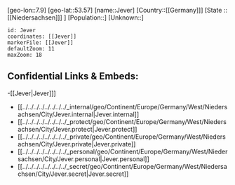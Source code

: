 ﻿---
location: [53.57,7.9]
mapzoom: [7,12] 
mapmarker: city 
type: City
tags:
- geo/City


SpocWebEntityId: 31199
isDeleted: false
confidential: public

---
[geo-lon::7.9]
[geo-lat::53.57]
[name::Jever]
[Country::[[Germany]]]
[State ::[[Niedersachsen]]] ]
[Population::]
[Unknown::]


```leaflet
id: Jever
coordinates: [[Jever]]
markerFile: [[Jever]]
defaultZoom: 11 
maxZoom: 18
```


## Confidential Links & Embeds: 
-[[Jever|Jever]]] 
- [[../../../../../../../../_internal/geo/Continent/Europe/Germany/West/Niedersachsen/City/Jever.internal|Jever.internal]] 
- [[../../../../../../../../_protect/geo/Continent/Europe/Germany/West/Niedersachsen/City/Jever.protect|Jever.protect]] 
- [[../../../../../../../../_private/geo/Continent/Europe/Germany/West/Niedersachsen/City/Jever.private|Jever.private]] 
- [[../../../../../../../../_personal/geo/Continent/Europe/Germany/West/Niedersachsen/City/Jever.personal|Jever.personal]] 
- [[../../../../../../../../_secret/geo/Continent/Europe/Germany/West/Niedersachsen/City/Jever.secret|Jever.secret]] 
